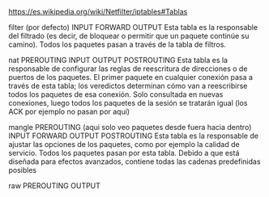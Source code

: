 https://es.wikipedia.org/wiki/Netfilter/iptables#Tablas

filter (por defecto)
  INPUT
  FORWARD
  OUTPUT
Esta tabla es la responsable del filtrado (es decir, de bloquear o permitir que un paquete continúe su camino). Todos los paquetes pasan a través de la tabla de filtros.


nat
  PREROUTING
  INPUT
  OUTPUT
  POSTROUTING
Esta tabla es la responsable de configurar las reglas de reescritura de direcciones o de puertos de los paquetes. El primer paquete en cualquier conexión pasa a través de esta tabla; los veredictos determinan cómo van a reescribirse todos los paquetes de esa conexión.
Solo consultada en nuevas conexiones, luego todos los paquetes de la sesión se tratarán igual (los ACK por ejemplo no pasan por aquí)


mangle
  PREROUTING (aqui solo veo paquetes desde fuera hacia dentro)
  INPUT
  FORWARD
  OUTPUT
  POSTROUTING
Esta tabla es la responsable de ajustar las opciones de los paquetes, como por ejemplo la calidad de servicio. Todos los paquetes pasan por esta tabla. Debido a que está diseñada para efectos avanzados, contiene todas las cadenas predefinidas posibles


raw
  PREROUTING
  OUTPUT


